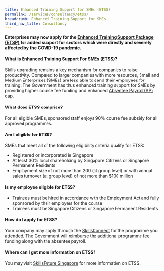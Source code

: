 ```yaml
---
title: Enhanced Training Support for SMEs (ETSS)
permalink: /services/consultancy/etss/
breadcrumb: Enhanced Training Support for SMEs
third_nav_title: Consultancy
---
```

<b>Enterprises may now apply for the <a href="/services/consultancy/enhanced-training-support-package-etsp">Enhanced Training Support Package (ETSP)</a> for added support for sectors which were directly and severely affected by the COVID-19 pandemic.</b>

<h4>What is Enhanced Training Support For SMEs (ETSS)?</h4>
<p>Skills upgrading remains a key mechanism for companies to raise productivity. Compared to larger companies with more resources, Small and Medium Enterprises (SMEs) are less able to send their employees for training.  The Government has thus enhanced training support for SMEs by providing higher course fee funding and enhanced <a href="https://www.sirs.edu.sg/services/consultancy/absentee-payroll-ap">Absentee Payroll (AP)</a> cap. </p>

<h4>What does ETSS comprise?</h4>
<p>For all eligible SMEs, sponsored staff enjoys 90% course fee subsidy for all approved programmes.</p>

<h4>Am I eligible for ETSS?</h4>
<p>SMEs that meet all of the following eligibility criteria qualify for ETSS:</p>
<ul>
  <li>Registered or incorporated in Singapore</li>
  <li>At least 30% local shareholding by Singapore Citizens or Singapore Permanent Residents</li>
  <li>Employment size of not more than 200 (at group level) or with annual sales turnover (at group level) of not more than $100 million</li>
  </ul>

<h4>Is my employee eligible for ETSS?</h4>
<ul>
  <li>Trainees must be hired in accordance with the Employment Act and fully sponsored by their employers for the course</li>
  <li>Trainees must be Singapore Citizens or Singapore Permanent Residents</li>
  </ul>

<h4>How do I apply for ETSS?</h4>
<p>Your company may apply through the <a href="https://www.skillsconnect.gov.sg/sop/portal/">SkillsConnect</a> for the programme you attended. The Government will reimburse the additional programme fee funding along with the absentee payroll.</p>

<h4>Where can I get more information on ETSS?</h4>
<p>You may visit <a href="https://www.ssg.gov.sg/programmes-and-initiatives/funding/enhanced-training-support-for-smes1.html">SkillsFuture Singapore</a> for more information on ETSS.</p>